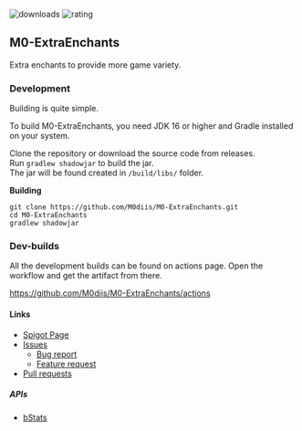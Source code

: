 
<!-- Variables -->

[resourceId]: 88737

[ratingImage]: https://img.shields.io/badge/dynamic/json.svg?color=brightgreen&label=rating&query=%24.rating.average&suffix=%20%2F%205&url=https%3A%2F%2Fapi.spiget.org%2Fv2%2Fresources%2F88737
[buildImage]: https://github.com/M0diis/M0-ExtraEnchants/actions/workflows/gradle_publish.yml/badge.svg
[downloadsImage]: https://img.shields.io/badge/dynamic/json.svg?color=brightgreen&label=downloads%20%28spigotmc.org%29&query=%24.downloads&url=https%3A%2F%2Fapi.spiget.org%2Fv2%2Fresources%2F88737
[updatedImage]: https://badges.pufler.dev/updated/M0diis/M0-ExtraEnchants

<!-- End of variables block -->

![downloads][downloadsImage] ![rating][ratingImage]

## M0-ExtraEnchants
Extra enchants to provide more game variety.

### Development
Building is quite simple.

To build M0-ExtraEnchants, you need JDK 16 or higher and Gradle installed on your system.

Clone the repository or download the source code from releases.  
Run `gradlew shadowjar` to build the jar.  
The jar will be found created in `/build/libs/` folder. 

**Building**
```
git clone https://github.com/M0diis/M0-ExtraEnchants.git
cd M0-ExtraEnchants
gradlew shadowjar
```

### Dev-builds

All the development builds can be found on actions page.
Open the workflow and get the artifact from there.

https://github.com/M0diis/M0-ExtraEnchants/actions

#### Links

- [Spigot Page](https://www.spigotmc.org/resources/88737/)
- [Issues](https://github.com/M0diis/M0-ExtraEnchants/issues)
  - [Bug report](https://github.com/M0diis/M0-ExtraEnchants/issues)
  - [Feature request](https://github.com/M0diis/M0-ExtraEnchants/issues)
- [Pull requests](https://github.com/M0diis/M0-ExtraEnchants/pulls)

##### APIs
- [bStats](https://github.com/Bastian/bStats)

